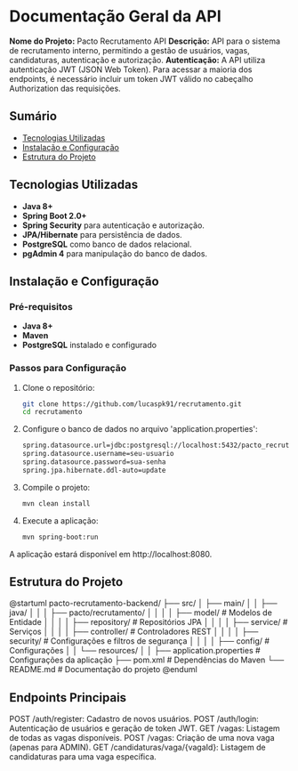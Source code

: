 # Documentação Geral da API
**Nome do Projeto:** Pacto Recrutamento API
 **Descrição:** API para o sistema de recrutamento interno, permitindo a gestão de usuários, vagas, candidaturas, autenticação e autorização.
 **Autenticação:** A API utiliza autenticação JWT (JSON Web Token). Para acessar a maioria dos endpoints, é necessário incluir um token JWT válido no cabeçalho Authorization das requisições.

## Sumário

- [Tecnologias Utilizadas](#tecnologias-utilizadas)
- [Instalação e Configuração](#instalação-e-configuração)
- [Estrutura do Projeto](#estrutura-do-projeto)

## Tecnologias Utilizadas

- **Java 8+**
- **Spring Boot 2.0+**
- **Spring Security** para autenticação e autorização.
- **JPA/Hibernate** para persistência de dados.
- **PostgreSQL** como banco de dados relacional.
-  **pgAdmin 4** para manipulação do banco de dados.


## Instalação e Configuração

### Pré-requisitos

- **Java 8+**
- **Maven**
- **PostgreSQL** instalado e configurado

### Passos para Configuração

1. Clone o repositório:

   ```bash
   git clone https://github.com/lucaspk91/recrutamento.git
   cd recrutamento
2. Configure o banco de dados no arquivo 'application.properties':
   
   ```bash
   spring.datasource.url=jdbc:postgresql://localhost:5432/pacto_recrutamento
   spring.datasource.username=seu-usuario
   spring.datasource.password=sua-senha
   spring.jpa.hibernate.ddl-auto=update
3. Compile o projeto:

   ```bash
   mvn clean install
4. Execute a aplicação:

   ```bash
   mvn spring-boot:run

A aplicação estará disponível em http://localhost:8080.

## Estrutura do Projeto

@startuml
pacto-recrutamento-backend/
├── src/
│   ├── main/
│   │   ├── java/
│   │   │   ├── pacto/recrutamento/
│   │   │   │   ├── model/          # Modelos de Entidade
│   │   │   │   ├── repository/     # Repositórios JPA
│   │   │   │   ├── service/        # Serviços
│   │   │   │   ├── controller/     # Controladores REST
│   │   │   │   ├── security/       # Configurações e filtros de segurança
│   │   │   │   ├── config/         # Configurações
│   │   └── resources/
│   │       ├── application.properties  # Configurações da aplicação
├── pom.xml                          # Dependências do Maven
└── README.md                        # Documentação do projeto
@enduml



   ## Endpoints Principais
   
   POST /auth/register: Cadastro de novos usuários.
   POST /auth/login: Autenticação de usuários e geração de token JWT.
   GET /vagas: Listagem de todas as vagas disponíveis.
   POST /vagas: Criação de uma nova vaga (apenas para ADMIN).
   GET /candidaturas/vaga/{vagaId}: Listagem de candidaturas para uma vaga específica.





